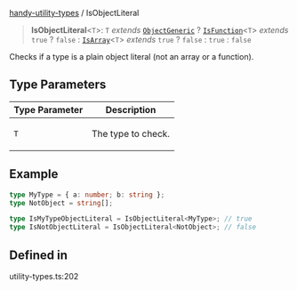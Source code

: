 [handy-utility-types](https://github.com/itsmeid/handy-utility-types/tree/main/docs/README.md) / IsObjectLiteral

> **IsObjectLiteral**\<`T`\>: `T` *extends* [`ObjectGeneric`](https://github.com/itsmeid/handy-utility-types/tree/main/docs/type-aliases%5CObjectGeneric.md) ? [`IsFunction`](https://github.com/itsmeid/handy-utility-types/tree/main/docs/type-aliases%5CIsFunction.md)\<`T`\> *extends* `true` ? `false` : [`IsArray`](https://github.com/itsmeid/handy-utility-types/tree/main/docs/type-aliases%5CIsArray.md)\<`T`\> *extends* `true` ? `false` : `true` : `false`

Checks if a type is a plain object literal (not an array or a function).

## Type Parameters

<table>
<thead>
<tr>
<th>Type Parameter</th>
<th>Description</th>
</tr>
</thead>
<tbody>
<tr>
<td>

`T`

</td>
<td>

The type to check.

</td>
</tr>
</tbody>
</table>

## Example

```ts
type MyType = { a: number; b: string };
type NotObject = string[];

type IsMyTypeObjectLiteral = IsObjectLiteral<MyType>; // true
type IsNotObjectLiteral = IsObjectLiteral<NotObject>; // false
```

## Defined in

utility-types.ts:202
